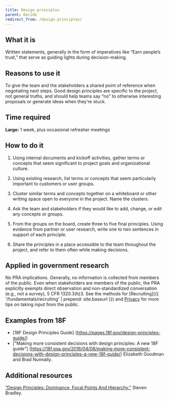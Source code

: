 ```yaml
---
title: Design principles
parent: Decide
redirect_from: /design-principles/
---
```


## What it is

Written statements, generally in the form of imperatives like “Earn people’s trust,” that serve as guiding lights during decision-making.

## Reasons to use it

To give the team and the stakeholders a shared point of reference when negotiating next steps. Good design principles are specific to the project, not general truths, and should help teams say “no” to otherwise interesting proposals or generate ideas when they're stuck.

## Time required

**Large:** 1 week, plus occasional refresher meetings

## How to do it

1. Using internal documents and kickoff activities, gather terms or concepts that seem significant to project goals and organizational culture.

2. Using existing research, list terms or concepts that seem particularly important to customers or user groups.

3. Cluster similar terms and concepts together on a whiteboard or other writing space open to everyone in the project. Name the clusters.

4. Ask the team and stakeholders if they would like to add, change, or edit any concepts or groups.

5. From the groups on the board, create three to five final principles. Using evidence from partner or user research, write one to two sentences in support of each principle.

6. Share the principles in a place accessible to the team throughout the project, and refer to them often while making decisions.

## Applied in government research

No PRA implications. Generally, no information is collected from members of the public. Even when stakeholders are members of the public, the PRA explicitly exempts direct observation and non-standardized conversation (e.g., not a survey), 5 CFR 1320.3(h)3. See the methods for [Recruiting]({{ '/fundamentals/recruiting' | prepend: site.baseurl }}) and [Privacy](/../fundamentals/privacy) for more tips on taking input from the public.

## Examples from 18F

 - [18F Design Principles Guide] (https://pages.18f.gov/design-principles-guide/)
 - ["Making more consistent decisions with design principles: A new 18F guide"] (https://18f.gsa.gov/2016/04/08/making-more-consistent-decisions-with-design-principles-a-new-18f-guide/) Elizabeth Goodman and Brad Nunnally.

## Additional resources

[“Design Principles: Dominance, Focal Points And Hierarchy.”](http://www.smashingmagazine.com/2015/02/27/design-principles-dominance-focal-points-hierarchy/) Steven Bradley.
